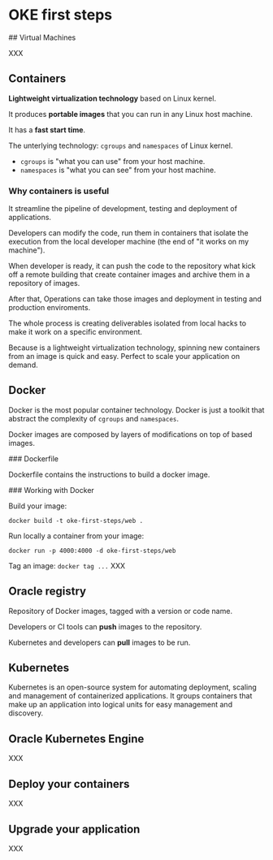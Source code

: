 # OKE first steps

## Virtual Machines

XXX

## Containers

**Lightweight virtualization technology** based on Linux kernel.

It produces **portable images** that you can run in any Linux host machine.

It has a **fast start time**.

The unterlying technology: `cgroups` and `namespaces` of Linux kernel.

- `cgroups` is "what you can use" from your host machine.
- `namespaces` is "what you can see" from your host machine.

### Why containers is useful

It streamline the pipeline of development, testing and deployment of applications.

Developers can modify the code, run them in containers that isolate the execution from the local developer machine (the end of "it works on my machine").

When developer is ready, it can push the code to the repository what kick off a remote building that create container images and archive them in a repository of images.

After that, Operations can take those images and deployment in testing and production enviroments.

The whole process is creating deliverables isolated from local hacks to make it work on a specific environment.

Because is a lightweight virtualization technology, spinning new containers from an image is quick and easy. Perfect to scale your application on demand.

## Docker

Docker is the most popular container technology. Docker is just a toolkit that abstract the complexity of `cgroups` and `namespaces`.

Docker images are composed by layers of modifications on top of based images.

### Dockerfile

Dockerfile contains the instructions to build a docker image.

### Working with Docker

Build your image:

`docker build -t oke-first-steps/web .`

Run locally a container from your image:

`docker run -p 4000:4000 -d oke-first-steps/web`

Tag an image:
`docker tag ...` XXX


## Oracle registry

Repository of Docker images, tagged with a version or code name.

Developers or CI tools can **push** images to the repository.

Kubernetes and developers can **pull** images to be run.

## Kubernetes

Kubernetes is an open-source system for automating deployment, scaling and management of containerized applications. It groups containers that make up an application into logical units for easy management and discovery.

## Oracle Kubernetes Engine

XXX

## Deploy your containers

XXX

## Upgrade your application

XXX